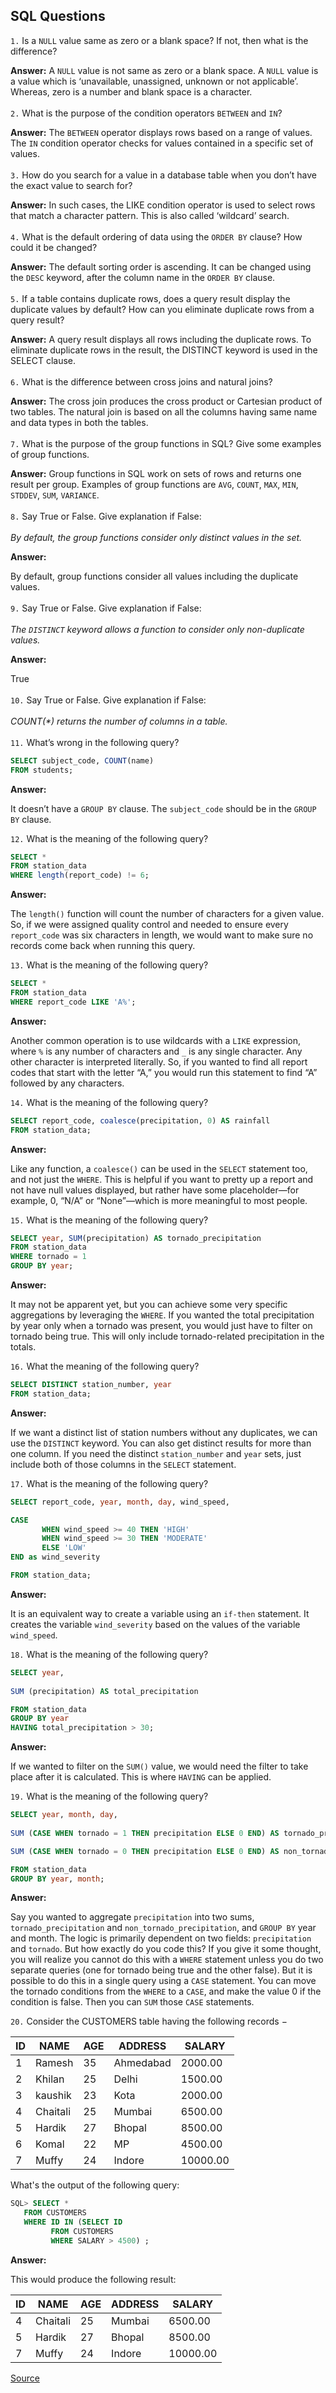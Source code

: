 ## SQL Questions 

`1.`	Is a `NULL` value same as zero or a blank space? If not, then what is the difference?

**Answer:** A `NULL` value is not same as zero or a blank space. A `NULL` value is a value which is ‘unavailable, unassigned, unknown or not applicable’. Whereas, zero is a number and blank space is a character.
<br><br/>
`2.`	What is the purpose of the condition operators `BETWEEN` and `IN`?

**Answer:** The `BETWEEN` operator displays rows based on a range of values. The `IN` condition operator checks for values contained in a specific set of values.
<br><br/>
`3.`	How do you search for a value in a database table when you don’t have the exact value to search for?

**Answer:** In such cases, the LIKE condition operator is used to select rows that match a character pattern. This is also called ‘wildcard’ search.
<br><br/>
`4.`	What is the default ordering of data using the `ORDER BY` clause? How could it be changed?

**Answer:** The default sorting order is ascending. It can be changed using the `DESC` keyword, after the column name in the `ORDER BY` clause.
<br><br/>
`5.`	If a table contains duplicate rows, does a query result display the duplicate values by default? How can you eliminate duplicate rows from a query result?

**Answer:** A query result displays all rows including the duplicate rows. To eliminate duplicate rows in the result, the DISTINCT keyword is used in the SELECT clause.
<br><br/>
`6.`	What is the difference between cross joins and natural joins?

**Answer:** The cross join produces the cross product or Cartesian product of two tables. The natural join is based on all the columns having same name and data types in both the tables. 
<br><br/>
`7.`	What is the purpose of the group functions in SQL? Give some examples of group functions.

**Answer:** Group functions in SQL work on sets of rows and returns one result per group. Examples of group functions are `AVG`, `COUNT`, `MAX`, `MIN`, `STDDEV`, `SUM`, `VARIANCE`. 
<br><br/>
`8.`	Say True or False. Give explanation if False: 
<br><br/>
<i>By default, the group functions consider only distinct values in the set.</i>

**Answer:** 

By default, group functions consider all values including the duplicate values.
<br><br/>
`9.`	Say True or False. Give explanation if False: 
<br><br/>
<i>The `DISTINCT` keyword allows a function to consider only non-duplicate values.</i>

**Answer:**

True
<br><br/>
`10.` Say True or False. Give explanation if False:
<br><br/>
<i>COUNT(*) returns the number of columns in a table.</i>
<br><br/>
`11.`	What’s wrong in the following query?
```SQL
SELECT subject_code, COUNT(name)  
FROM students;
```

**Answer:**

It doesn’t have a `GROUP BY` clause. The `subject_code` should be in the `GROUP BY` clause.

`12.`	What is the meaning of the following query?
```SQL
SELECT *
FROM station_data
WHERE length(report_code) != 6;
```

**Answer:**

The `length()` function will count the number of characters for a given value. So, if we were assigned quality control and needed to ensure every `report_code` was six characters in length, we would want to make sure no records come back when running this query.

`13.`	What is the meaning of the following query?
```SQL
SELECT *
FROM station_data
WHERE report_code LIKE 'A%';
```

**Answer:**

Another common operation is to use wildcards with a `LIKE` expression, where `%` is any number of characters and `_` is any single character. Any other character is interpreted literally. So, if you wanted to find all report codes that start with the letter “A,” you would run this statement to find “A” followed by any characters.

`14.`	What is the meaning of the following query?
```SQL
SELECT report_code, coalesce(precipitation, 0) AS rainfall
FROM station_data;
```

**Answer:**

Like any function, a `coalesce()` can be used in the `SELECT` statement too, and not just the `WHERE`. This is helpful if you want to pretty up a report and not have null values displayed, but rather have some placeholder—for example, 0, “N/A” or “None”—which is more meaningful to most people.


`15.`	What is the meaning of the following query?
```SQL
SELECT year, SUM(precipitation) AS tornado_precipitation
FROM station_data
WHERE tornado = 1
GROUP BY year;
```
**Answer:**

It may not be apparent yet, but you can achieve some very specific aggregations by leveraging the `WHERE`. If you wanted the total precipitation by year only when a tornado was present, you would just have to filter on tornado being true. This will only include tornado-related precipitation in the totals.

`16.`	What the meaning of the following query?
```SQL
SELECT DISTINCT station_number, year
FROM station_data;
```

**Answer:**

If we want a distinct list of station numbers without any duplicates, we can use the `DISTINCT` keyword. You can also get distinct results for more than one column. If you need the distinct `station_number` and `year` sets, just include both of those columns in the `SELECT` statement.


`17.`	What is the meaning of the following query?

```SQL
SELECT report_code, year, month, day, wind_speed,

CASE
       WHEN wind_speed >= 40 THEN 'HIGH'
       WHEN wind_speed >= 30 THEN 'MODERATE'
       ELSE 'LOW'
END as wind_severity

FROM station_data;
```

**Answer:**

It is an equivalent way to create a variable using an `if-then` statement. It creates the variable `wind_severity` based on the values of the variable `wind_speed`. 

`18.` What is the meaning of the following query?

```SQL
SELECT year,
 
SUM (precipitation) AS total_precipitation

FROM station_data
GROUP BY year
HAVING total_precipitation > 30;
```
**Answer:**

If we wanted to filter on the `SUM()` value, we would need the filter to take place after it is calculated. This is where `HAVING` can be applied.

`19.` What is the meaning of the following query?


```SQL
SELECT year, month, day,
 
SUM (CASE WHEN tornado = 1 THEN precipitation ELSE 0 END) AS tornado_precipitation,

SUM (CASE WHEN tornado = 0 THEN precipitation ELSE 0 END) AS non_tornado_precipitation

FROM station_data
GROUP BY year, month;
```
**Answer:**

Say you wanted to aggregate `precipitation` into two sums, `tornado_precipitation` and `non_tornado_precipitation`, and `GROUP BY` year and month. The logic is primarily dependent on two fields: `precipitation` and `tornado`. But how exactly do you code this? If you give it some thought, you will realize you cannot do this with a `WHERE` statement unless you do two separate queries (one for tornado being true and the other false). But it is possible to do this in a single query using a `CASE` statement. You can move the tornado conditions from the `WHERE` to a `CASE`, and make the value 0 if the condition is false. Then you can `SUM` those `CASE` statements. 

`20.` Consider the CUSTOMERS table having the following records −

| ID | NAME     | AGE | ADDRESS   | SALARY   |
|----|----------|-----|-----------|----------|
|  1 | Ramesh   |  35 | Ahmedabad |  2000.00 |
|  2 | Khilan   |  25 | Delhi     |  1500.00 |
|  3 | kaushik  |  23 | Kota      |  2000.00 |
|  4 | Chaitali |  25 | Mumbai    |  6500.00 |
|  5 | Hardik   |  27 | Bhopal    |  8500.00 |
|  6 | Komal    |  22 | MP        |  4500.00 |
|  7 | Muffy    |  24 | Indore    | 10000.00 |

What's the output of the following query:

```SQL
SQL> SELECT * 
   FROM CUSTOMERS 
   WHERE ID IN (SELECT ID 
         FROM CUSTOMERS 
         WHERE SALARY > 4500) ;
```

**Answer:**

This would produce the following result:


| ID | NAME     | AGE | ADDRESS | SALARY   |
|----|----------|-----|---------|----------|
|  4 | Chaitali |  25 | Mumbai  |  6500.00 |
|  5 | Hardik   |  27 | Bhopal  |  8500.00 |
|  7 | Muffy    |  24 | Indore  | 10000.00 |

[Source](https://www.tutorialspoint.com/sql/sql-sub-queries.htm)

<!--stackedit_data:
eyJoaXN0b3J5IjpbMTg2MDA5NjYyM119
-->